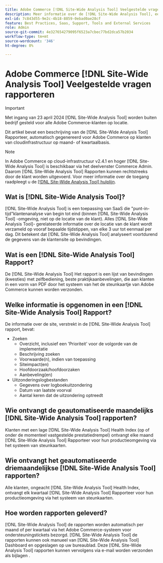 ```yaml
---
title: Adobe Commerce [!DNL Site-Wide Analysis Tool] Veelgestelde vragen rapporteren
description: Meer informatie over de [!DNL Site-Wide Analysis Tool], een proactief zelfbedieningshulpmiddel en een centrale opslagplaats die gedetailleerde systeeminzichten en aanbevelingen omvat om de veiligheid en de operabiliteit van uw installatie van Adobe Commerce te verzekeren.
exl-id: 7c843d55-9e2c-4b18-8859-0ebad0ae28cf
feature: Best Practices, Saas, Support, Tools and External Services
role: Admin
source-git-commit: 4e327654279095f6523a7cbec77bd2dca57b2034
workflow-type: tm+mt
source-wordcount: '346'
ht-degree: 0%

---
```


# Adobe Commerce [!DNL Site-Wide Analysis Tool] Veelgestelde vragen rapporteren

>[!IMPORTANT]
>
>Met ingang van 23 april 2024 [!DNL Site-Wide Analysis Tool] worden buiten bedrijf gesteld voor alle Adobe Commerce-klanten op locatie.

Dit artikel bevat een beschrijving van de [!DNL Site-Wide Analysis Tool] Rapporteer, automatisch gegenereerd voor Adobe Commerce op klanten van cloudinfrastructuur op maand- of kwartaalbasis.

>[!NOTE]
>
>In Adobe Commerce op cloud-infrastructuur v2.4.1 en hoger [!DNL Site-Wide Analysis Tool] is beschikbaar via het deelvenster Commerce Admin. Daarom [!DNL Site-Wide Analysis Tool] Rapporten kunnen rechtstreeks door de klant worden uitgevoerd. Voor meer informatie over de toegang raadpleegt u de [[!DNL Site-Wide Analysis Tool] hulplijn](https://experienceleague.adobe.com/docs/commerce-operations/tools/site-wide-analysis-tool/access.html).

## Wat is [!DNL Site-Wide Analysis Tool]?

[!DNL Site-Wide Analysis Tool] is een toepassing van SaaS die &quot;punt-in-tijd&quot;klantenanalyse van begin tot eind (binnen [!DNL Site-Wide Analysis Tool] -omgeving, niet op de locatie van de klant). Alles [!DNL Site-Wide Analysis Tool]- gerelateerde informatie over de locatie van de klant wordt verzameld op vooraf bepaalde tijdstippen, van elke 3 uur tot eenmaal per dag. Dit betekent dat [!DNL Site-Wide Analysis Tool] analyseert voortdurend de gegevens van de klantensite op bevindingen.

## Wat is een [!DNL Site-Wide Analysis Tool] Rapport?

De [!DNL Site-Wide Analysis Tool] Het rapport is een lijst van bevindingen (kwesties) met zelfbediening, beste praktijkaanbevelingen, die aan klanten in een vorm van PDF door het systeem van het de steunkaartje van Adobe Commerce kunnen worden verzonden.

## Welke informatie is opgenomen in een [!DNL Site-Wide Analysis Tool] Rapport?

De informatie over de site, verstrekt in de [!DNL Site-Wide Analysis Tool] rapport, bevat:

* Zoeken
   * Overzicht, inclusief een &#39;Prioriteit&#39; voor de volgorde van de implementatie
   * Beschrijving zoeken
   * Voorwaarde(n), indien van toepassing
   * Siteimpact(en)
   * Hoofdoorzaak/hoofdoorzaken
   * Aanbeveling(en)
* Uitzonderingslogbestanden
   * Gegevens over logboekuitzondering
   * Datum van laatste voorval
   * Aantal keren dat de uitzondering optreedt

## Wie ontvangt de geautomatiseerde maandelijks [!DNL Site-Wide Analysis Tool] rapporten?

Klanten met een lage [!DNL Site-Wide Analysis Tool] Health Index (op of onder de momenteel vastgestelde prestatiedrempel) ontvangt elke maand [!DNL Site-Wide Analysis Tool] Rapporteer voor hun productieomgeving via het systeem van steunkaarten.

## Wie ontvangt het geautomatiseerde driemaandelijkse [!DNL Site-Wide Analysis Tool] rapporten?

Alle klanten, ongeacht [!DNL Site-Wide Analysis Tool] Health Index, ontvangt elk kwartaal [!DNL Site-Wide Analysis Tool] Rapporteer voor hun productieomgeving via het systeem van steunkaarten.

## Hoe worden rapporten geleverd?

[!DNL Site-Wide Analysis Tool] de rapporten worden automatisch per maand of per kwartaal via het Adobe Commerce-systeem voor ondersteuningstickets bezorgd. [!DNL Site-Wide Analysis Tool] de rapporten kunnen ook manueel van [!DNL Site-Wide Analysis Tool] Dashboard en opgeslagen op uw bureaublad. Deze [!DNL Site-Wide Analysis Tool] rapporten kunnen vervolgens via e-mail worden verzonden als bijlagen .
